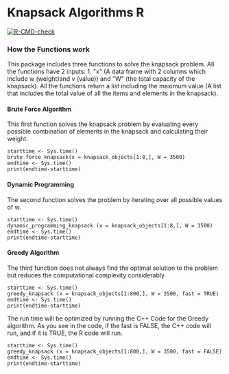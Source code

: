 # Knapsack Algorithms R

<!-- badges: start -->
[![R-CMD-check](https://github.com/Monmo538/lab6/actions/workflows/R-CMD-check.yaml/badge.svg)](https://github.com/Monmo538/lab6/actions/workflows/R-CMD-check.yaml)
<!-- badges: end -->

### How the Functions work

This package includes three functions to solve the knapsack problem. All the functions have 2 inputs: 1. "x" (A data frame with 2 columns which include w (weight)and v (value)) and "W" (the total capacity of the knapsack).
All the functions return a list including the maximum value (A list that includes the total value of all the items and elements in the knapsack).

#### Brute Force Algorithm
This first function solves the knapsack problem by evaluating every possible combination of elements in the knapsack and calculating their weight. 

```{r}
starttime <- Sys.time()
brute_force_knapsack(x = knapsack_objects[1:8,], W = 3500)
endtime <- Sys.time()
print(endtime-starttime)
```

#### Dynamic Programming
The second function solves the problem by iterating over all possible values of w. 

```{r}
starttime <- Sys.time()
dynamic_programming_knapsack (x = knapsack_objects[1:8,], W = 3500)
endtime <- Sys.time()
print(endtime-starttime)
```


#### Greedy Algorithm
The third function does not always find the optimal solution to the problem but reduces the computational complexity considerably.

```{r}
starttime <- Sys.time()
greedy_knapsack (x = knapsack_objects[1:800,], W = 3500, fast = TRUE)
endtime <- Sys.time()
print(endtime-starttime)
```

The run time will be optimized by running the C++ Code for the Greedy algorithm. As you see in the code, if the fast is FALSE, the C++ code will run, and if it is TRUE, the R code will run.

```{r}
starttime <- Sys.time()
greedy_knapsack (x = knapsack_objects[1:800,], W = 3500, fast = FALSE)
endtime <- Sys.time()
print(endtime-starttime)
```
